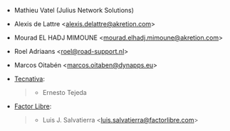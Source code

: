 - Mathieu Vatel (Julius Network Solutions)

- Alexis de Lattre \<<alexis.delattre@akretion.com>\>

- Mourad EL HADJ MIMOUNE \<<mourad.elhadj.mimoune@akretion.com>\>

- Roel Adriaans \<<roel@road-support.nl>\>

- Marcos Oitabén \<<marcos.oitaben@dynapps.eu>\>

- [Tecnativa](https://www.tecnativa.com):

  > - Ernesto Tejeda

- [Factor Libre](https://factorlibre.com):

  > - Luis J. Salvatierra \<<luis.salvatierra@factorlibre.com>\>
